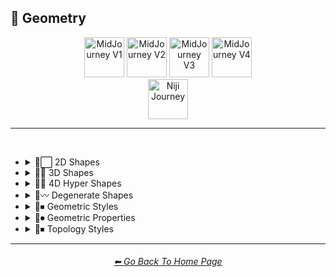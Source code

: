 <h2>💠 Geometry</h2>

<div align="center">

[<img src="/Images/Repo_Parts/Buttons/Version_Buttons/button_version_V1_inactive.webp?raw=true" alt="MidJourney V1" height="64" />](/Pages/MJ_V1/Style_Pages/Sphere/Geometry.md)
[<img src="/Images/Repo_Parts/Buttons/Version_Buttons/button_version_V2_inactive.webp?raw=true" alt="MidJourney V2" height="64" />](/Pages/MJ_V2/Style_Pages/Sphere/Geometry.md)
[<img src="/Images/Repo_Parts/Buttons/Version_Buttons/button_version_V3_inactive.webp?raw=true" alt="MidJourney V3" height="64" />](/Pages/MJ_V3/Style_Pages/Just_The_Style/Geometry.md)
[<img src="/Images/Repo_Parts/Buttons/Version_Buttons/button_version_V4_active.webp?raw=true" alt="MidJourney V4" height="64" />](/Pages/MJ_V4/Style_Pages/Just_The_Style/Geometry.md)
<br>
[<img src="/Images/Repo_Parts/Buttons/Version_Buttons/button_version_niji_inactive_full.webp?raw=true" alt="Niji Journey" height="64" />](/Pages/Niji_Journey/Style_Pages/Geometry.md)


</div>

<hr>
<br>


- <details><summary>💠⬜ 2D Shapes</summary><p><div align="center">

	| 2D Shape |
	| :-: |
	| <img src="/Images/MJ_V4/V4_Alpha_3.5/Midjourney_Styles/2D_Shape.png?raw=true" width="256" /> |
	
	<br>

	| Point | Dot |
	| :-: | :-: |
	| <img src="/Images/MJ_V4/V4_Alpha_3.5/Midjourney_Styles/Point.png?raw=true" width="256" /> | <img src="/Images/MJ_V4/V4_Alpha_3.5/Midjourney_Styles/Dot.png?raw=true" width="256" /> |
	
	<br>
	
	| Line |
	| :-: |
	| <img src="/Images/MJ_V4/V4_Alpha_3.5/Midjourney_Styles/Line.png?raw=true" width="256" /> |
	
	<br>
	
	| Triangle | Square | Pentagon |
	| :-: | :-: | :-: |
	| <img src="/Images/MJ_V4/V4_Alpha_3.5/Midjourney_Styles/Triangle.png?raw=true" width="256" /> | <img src="/Images/MJ_V4/V4_Alpha_3.5/Midjourney_Styles/Square.png?raw=true" width="256" /> | <img src="/Images/MJ_V4/V4_Alpha_3.5/Midjourney_Styles/Pentagon.png?raw=true" width="256" /> |
	
	<br>
	
	| Hexagon | Hexagonal | Heptagon |
	| :-: | :-: | :-: |
	| <img src="/Images/MJ_V4/V4_Alpha_3.5/Midjourney_Styles/Hexagon.png?raw=true" width="256" /> | <img src="/Images/MJ_V4/V4_Alpha_3.5/Midjourney_Styles/Hexagonal.png?raw=true" width="256" /> | <img src="/Images/MJ_V4/V4_Alpha_3.5/Midjourney_Styles/Heptagon.png?raw=true" width="256" /> |

	<br>
	
	| Octagon | Nonagon | Decagon |
	| :-: | :-: | :-: |
	| <img src="/Images/MJ_V4/V4_Alpha_3.5/Midjourney_Styles/Octagon.png?raw=true" width="256" /> | <img src="/Images/MJ_V4/V4_Alpha_3.5/Midjourney_Styles/Nonagon.png?raw=true" width="256" /> | <img src="/Images/MJ_V4/V4_Alpha_3.5/Midjourney_Styles/Decagon.png?raw=true" width="256" /> |
	
	<br>
	
	| Rectangle | Rectangular | Parallelogram |
	| :-: | :-: | :-: |
	| <img src="/Images/MJ_V4/V4_Alpha_3.5/Midjourney_Styles/Rectangle.png?raw=true" width="256" /> | <img src="/Images/MJ_V4/V4_Alpha_3.5/Midjourney_Styles/Rectangular.png?raw=true" width="256" /> | <img src="/Images/MJ_V4/V4_Alpha_3.5/Midjourney_Styles/Parallelogram.png?raw=true" width="256" /> |
	
	<br>
	
	| Rhombus | Star | Heart |
	| :-: | :-: | :-: |
	| <img src="/Images/MJ_V4/V4_Alpha_3.5/Midjourney_Styles/Rhombus.png?raw=true" width="256" /> | <img src="/Images/MJ_V4/V4_Alpha_3.5/Midjourney_Styles/Star.png?raw=true" width="256" /> | <img src="/Images/MJ_V4/V4_Alpha_3.5/Midjourney_Styles/Heart.png?raw=true" width="256" /> |

	<br>
	
	| Spirangle |
	| :-: |
	| <img src="/Images/MJ_V4/V4_Alpha_3.5/Midjourney_Styles/Spirangle.png?raw=true" width="256" /> |

  </div></p></details>


- <details><summary>💠🧊 3D Shapes</summary><p><div align="center">

	| 3D Shape | Orb |
	| :-: | :-: |
	| <img src="/Images/MJ_V4/V4_Alpha_3.5/Midjourney_Styles/3D_Shape.png?raw=true" width="256" /> | <img src="/Images/MJ_V4/V4_Alpha_3.5/Midjourney_Styles/Orb.png?raw=true" width="256" /> |
	
	<br>

	| Cube | Cuboid |
	| :-: | :-: |
	| <img src="/Images/MJ_V4/V4_Alpha_3.5/Midjourney_Styles/Cube.png?raw=true" width="256" /> | <img src="/Images/MJ_V4/V4_Alpha_3.5/Midjourney_Styles/Cuboid.png?raw=true" width="256" /> |
	
	<br>
	
	| Sphere | Cylinder | Torus |
	| :-: | :-: | :-: |
	| <img src="/Images/MJ_V4/V4_Alpha_3.5/Midjourney_Styles/Sphere.png?raw=true" width="256" /> | <img src="/Images/MJ_V4/V4_Alpha_3.5/Midjourney_Styles/Cylinder.png?raw=true" width="256" /> | <img src="/Images/MJ_V4/V4_Alpha_3.5/Midjourney_Styles/Torus.png?raw=true" width="256" /> |
	
	<br>
	
	| Pyramid | Cone |
	| :-: | :-: |
	| <img src="/Images/MJ_V4/V4_Alpha_3.5/Midjourney_Styles/Pyramid.png?raw=true" width="256" /> | <img src="/Images/MJ_V4/V4_Alpha_3.5/Midjourney_Styles/Cone.png?raw=true" width="256" /> |
	
	<br>
	
	| Rectangular Prism | Star Prism | Wedge |
	| :-: | :-: | :-: |
	| <img src="/Images/MJ_V4/V4_Alpha_3.5/Midjourney_Styles/Rectangular_Prism.png?raw=true" width="256" /> | <img src="/Images/MJ_V4/V4_Alpha_3.5/Midjourney_Styles/Star_Prism.png?raw=true" width="256" /> | <img src="/Images/MJ_V4/V4_Alpha_3.5/Midjourney_Styles/Wedge.png?raw=true" width="256" /> |

	<br>
	
	| Zonohedron | Tetrahedron | Octahedron |
	| :-: | :-: | :-: |
	| <img src="/Images/MJ_V4/V4_Alpha_3.5/Midjourney_Styles/Zonohedron.png?raw=true" width="256" /> | <img src="/Images/MJ_V4/V4_Alpha_3.5/Midjourney_Styles/Tetrahedron.png?raw=true" width="256" /> | <img src="/Images/MJ_V4/V4_Alpha_3.5/Midjourney_Styles/Octahedron.png?raw=true" width="256" /> |

	<br>
	
	| Dodecahedron | Icosahedron | Kepler–Poinsot Polyhedra |
	| :-: | :-: | :-: |
	| <img src="/Images/MJ_V4/V4_Alpha_3.5/Midjourney_Styles/Dodecahedron.png?raw=true" width="256" /> | <img src="/Images/MJ_V4/V4_Alpha_3.5/Midjourney_Styles/Icosahedron.png?raw=true" width="256" /> | <img src="/Images/MJ_V4/V4_Alpha_3.5/Midjourney_Styles/Kepler-Poinsot_Polyhedra.png?raw=true" width="256" /> |
	
	<br>
	
	| Cuboctahedron | Rhombicuboctahedron | Icosidodecahedron |
	| :-: | :-: | :-: |
	| <img src="/Images/MJ_V4/V4_Alpha_3.5/Midjourney_Styles/Cuboctahedron.png?raw=true" width="256" /> | <img src="/Images/MJ_V4/V4_Alpha_3.5/Midjourney_Styles/Rhombicuboctahedron.png?raw=true" width="256" /> | <img src="/Images/MJ_V4/V4_Alpha_3.5/Midjourney_Styles/Icosidodecahedron.png?raw=true" width="256" /> |

	<br>
	
	| Rhombicosidodecahedron | Trapezohedron |
	| :-: | :-: |
	| <img src="/Images/MJ_V4/V4_Alpha_3.5/Midjourney_Styles/Rhombicosidodecahedron.png?raw=true" width="256" /> | <img src="/Images/MJ_V4/V4_Alpha_3.5/Midjourney_Styles/Trapezohedron.png?raw=true" width="256" /> |
	
	<br>
	
	| Cupola | Anticupola | Hypercupolae |
	| :-: | :-: | :-: |
	| <img src="/Images/MJ_V4/V4_Alpha_3.5/Midjourney_Styles/Cupola.png?raw=true" width="256" /> | <img src="/Images/MJ_V4/V4_Alpha_3.5/Midjourney_Styles/Anticupola.png?raw=true" width="256" /> | <img src="/Images/MJ_V4/V4_Alpha_3.5/Midjourney_Styles/Hypercupolae.png?raw=true" width="256" /> |

	<br>
	
	| Bicupola | Frustum | Bifrustum |
	| :-: | :-: | :-: |
	| <img src="/Images/MJ_V4/V4_Alpha_3.5/Midjourney_Styles/Bicupola.png?raw=true" width="256" /> | <img src="/Images/MJ_V4/V4_Alpha_3.5/Midjourney_Styles/Frustum.png?raw=true" width="256" /> | <img src="/Images/MJ_V4/V4_Alpha_3.5/Midjourney_Styles/Bifrustum.png?raw=true" width="256" /> |
	
	<br>
	
	| Rotunda | Birotunda | Prismatoid |
	| :-: | :-: | :-: |
	| <img src="/Images/MJ_V4/V4_Alpha_3.5/Midjourney_Styles/Rotunda.png?raw=true" width="256" /> | <img src="/Images/MJ_V4/V4_Alpha_3.5/Midjourney_Styles/Birotunda.png?raw=true" width="256" /> | <img src="/Images/MJ_V4/V4_Alpha_3.5/Midjourney_Styles/Prismatoid.png?raw=true" width="256" /> |
	
	<br>
	
	| Scutoid | Bipyramid | Star Bipyramid |
	| :-: | :-: | :-: |
	| <img src="/Images/MJ_V4/V4_Alpha_3.5/Midjourney_Styles/Scutoid.png?raw=true" width="256" /> | <img src="/Images/MJ_V4/V4_Alpha_3.5/Midjourney_Styles/Bipyramid.png?raw=true" width="256" /> | <img src="/Images/MJ_V4/V4_Alpha_3.5/Midjourney_Styles/Star_Bipyramid.png?raw=true" width="256" /> |

	<br>
	
	| Antiprism | Anti-Prism |
	| :-: | :-: |
	| <img src="/Images/MJ_V4/V4_Alpha_3.5/Midjourney_Styles/Antiprism.png?raw=true" width="256" /> | <img src="/Images/MJ_V4/V4_Alpha_3.5/Midjourney_Styles/Anti-Prism.png?raw=true" width="256" /> |
	
	<br>
	
	| Trapezohedra | Star Trapezohedron | Spherical Polyhedron |
	| :-: | :-: | :-: |
	| <img src="/Images/MJ_V4/V4_Alpha_3.5/Midjourney_Styles/Trapezohedra.png?raw=true" width="256" /> | <img src="/Images/MJ_V4/V4_Alpha_3.5/Midjourney_Styles/Star_Trapezohedron.png?raw=true" width="256" /> | <img src="/Images/MJ_V4/V4_Alpha_3.5/Midjourney_Styles/Spherical_Polyhedron.png?raw=true" width="256" /> |
	
	<br>
	
	| Mobius Strip | Hexaflexagon | Miura Fold |
	| :-: | :-: | :-: |
	| <img src="/Images/MJ_V4/V4_Alpha_3.5/Midjourney_Styles/Mobius_Strip.png?raw=true" width="256" /> | <img src="/Images/MJ_V4/V4_Alpha_3.5/Midjourney_Styles/Hexaflexagon.png?raw=true" width="256" /> | <img src="/Images/MJ_V4/V4_Alpha_3.5/Midjourney_Styles/Miura_Fold.png?raw=true" width="256" /> |

  </div></p></details>


- <details><summary>💠🔲 4D Hyper Shapes</summary><p><div align="center">

	| 4D Shape | Hyper Shape | 4D Hyper Shape |
	| :-: | :-: | :-: |
	| <img src="/Images/MJ_V4/V4_Alpha_3.5/Midjourney_Styles/4D_Shape.png?raw=true" width="256" /> | <img src="/Images/MJ_V4/V4_Alpha_3.5/Midjourney_Styles/Hyper_Shape.png?raw=true" width="256" /> | <img src="/Images/MJ_V4/V4_Alpha_3.5/Midjourney_Styles/4D_Hyper_Shape.png?raw=true" width="256" /> |
	
	<br>

	| Hyperplane | Hypersurface |
	| :-: | :-: |
	| <img src="/Images/MJ_V4/V4_Alpha_3.5/Midjourney_Styles/Hyperplane.png?raw=true" width="256" /> | <img src="/Images/MJ_V4/V4_Alpha_3.5/Midjourney_Styles/Hypersurface.png?raw=true" width="256" /> |

	<br>

	| Hypercube | Tesseract | Hyperprism |
	| :-: | :-: | :-: |
	| <img src="/Images/MJ_V4/V4_Alpha_3.5/Midjourney_Styles/Hypercube.png?raw=true" width="256" /> | <img src="/Images/MJ_V4/V4_Alpha_3.5/Midjourney_Styles/Tesseract.png?raw=true" width="256" /> | <img src="/Images/MJ_V4/V4_Alpha_3.5/Midjourney_Styles/Hyperprism.png?raw=true" width="256" /> |
	
	<br>
	
	| Hypersphere | Hypercylinder | Hypertorus |
	| :-: | :-: | :-: |
	| <img src="/Images/MJ_V4/V4_Alpha_3.5/Midjourney_Styles/Hypersphere.png?raw=true" width="256" /> | <img src="/Images/MJ_V4/V4_Alpha_3.5/Midjourney_Styles/Hypercylinder.png?raw=true" width="256" /> | <img src="/Images/MJ_V4/V4_Alpha_3.5/Midjourney_Styles/Hypertorus.png?raw=true" width="256" /> |
	
	<br>
	
	| Hyperpyramid | Hypercone | Klein Bottle |
	| :-: | :-: | :-: |
	| <img src="/Images/MJ_V4/V4_Alpha_3.5/Midjourney_Styles/Hyperpyramid.png?raw=true" width="256" /> | <img src="/Images/MJ_V4/V4_Alpha_3.5/Midjourney_Styles/Hypercone.png?raw=true" width="256" /> | <img src="/Images/MJ_V4/V4_Alpha_3.5/Midjourney_Styles/Klein_Bottle.png?raw=true" width="256" /> |
	
	<br>
	
	| Hyperzonohedron | Hypertetrahedron | Hyperoctahedron |
	| :-: | :-: | :-: |
	| <img src="/Images/MJ_V4/V4_Alpha_3.5/Midjourney_Styles/Hyperzonohedron.png?raw=true" width="256" /> | <img src="/Images/MJ_V4/V4_Alpha_3.5/Midjourney_Styles/Hypertetrahedron.png?raw=true" width="256" /> | <img src="/Images/MJ_V4/V4_Alpha_3.5/Midjourney_Styles/Hyperoctahedron.png?raw=true" width="256" /> |

	<br>
	
	| Hyperdodecahedron | Hypericosahedron | Flexible Polyhedron |
	| :-: | :-: | :-: |
	| <img src="/Images/MJ_V4/V4_Alpha_3.5/Midjourney_Styles/Hyperdodecahedron.png?raw=true" width="256" /> | <img src="/Images/MJ_V4/V4_Alpha_3.5/Midjourney_Styles/Hypericosahedron.png?raw=true" width="256" /> | <img src="/Images/MJ_V4/V4_Alpha_3.5/Midjourney_Styles/Flexible_Polyhedron.png?raw=true" width="256" /> |

  </div></p></details>


- <details><summary>💠〰 Degenerate Shapes</summary><p><div align="center">

	| Monogon | Digon |
	| :-: | :-: |
	| <img src="/Images/MJ_V4/V4_Alpha_3.5/Midjourney_Styles/Monogon.png?raw=true" width="256" /> | <img src="/Images/MJ_V4/V4_Alpha_3.5/Midjourney_Styles/Digon.png?raw=true" width="256" /> |

  </div></p></details>


- <details><summary>💠⏹ Geometric Styles</summary><p><div align="center">

	| Geometry | Geometric | Islamic Geometric Patterns |
	| :-: | :-: | :-: |
	| <img src="/Images/MJ_V4/V4_Alpha_3.5/Midjourney_Styles/Geometry.png?raw=true" width="256" /> | <img src="/Images/MJ_V4/V4_Alpha_3.5/Midjourney_Styles/Geometric.png?raw=true" width="256" /> | <img src="/Images/MJ_V4/V4_Alpha_3.5/Midjourney_Styles/Islamic_Geometric_Patterns.png?raw=true" width="256" /> |

	<br>

	| Non-Euclidian |
	| :-: |
	| <img src="/Images/MJ_V4/V4_Alpha_3.5/Midjourney_Styles/Non-Euclidian.png?raw=true" width="256" /> |
	
	<br>
	
	| Poly | Polygon | Polygonal |
	| :-: | :-: | :-: |
	| <img src="/Images/MJ_V4/V4_Alpha_3.5/Midjourney_Styles/Poly.png?raw=true" width="256" /> | <img src="/Images/MJ_V4/V4_Alpha_3.5/Midjourney_Styles/Polygon.png?raw=true" width="256" /> | <img src="/Images/MJ_V4/V4_Alpha_3.5/Midjourney_Styles/Polygonal.png?raw=true" width="256" /> |
	
	<br>
	
	| Polyhedron | Polyhedral |
	| :-: | :-: |
	| <img src="/Images/MJ_V4/V4_Alpha_3.5/Midjourney_Styles/Polyhedron.png?raw=true" width="256" /> | <img src="/Images/MJ_V4/V4_Alpha_3.5/Midjourney_Styles/Polyhedral.png?raw=true" width="256" /> |
	
	<br>
	
	| Platonic Solids | Archimedean Solids | Catalan Solids |
	| :-: | :-: | :-: |
	| <img src="/Images/MJ_V4/V4_Alpha_3.5/Midjourney_Styles/Platonic_Solids.png?raw=true" width="256" /> | <img src="/Images/MJ_V4/V4_Alpha_3.5/Midjourney_Styles/Archimedean_Solids.png?raw=true" width="256" /> | <img src="/Images/MJ_V4/V4_Alpha_3.5/Midjourney_Styles/Catalan_Solids.png?raw=true" width="256" /> |

  </div></p></details>


- <details><summary>💠⏺ Geometric Properties</summary><p><div align="center">

	| Vertex | Edge | Surface |
	| :-: | :-: | :-: |
	| <img src="/Images/MJ_V4/V4_Alpha_3.5/Midjourney_Styles/Vertex.png?raw=true" width="256" /> | <img src="/Images/MJ_V4/V4_Alpha_3.5/Midjourney_Styles/Edge.png?raw=true" width="256" /> | <img src="/Images/MJ_V4/V4_Alpha_3.5/Midjourney_Styles/Surface.png?raw=true" width="256" /> |
	
	<br>
	
	| Interior | Exterior | Anterior |
	| :-: | :-: | :-: |
	| <img src="/Images/MJ_V4/V4_Alpha_3.5/Midjourney_Styles/Interior.png?raw=true" width="256" /> | <img src="/Images/MJ_V4/V4_Alpha_3.5/Midjourney_Styles/Exterior.png?raw=true" width="256" /> | <img src="/Images/MJ_V4/V4_Alpha_3.5/Midjourney_Styles/Anterior.png?raw=true" width="256" /> |
	
	<br>
	
	| Convex | Concave |
	| :-: | :-: |
	| <img src="/Images/MJ_V4/V4_Alpha_3.5/Midjourney_Styles/Convex.png?raw=true" width="256" /> | <img src="/Images/MJ_V4/V4_Alpha_3.5/Midjourney_Styles/Concave.png?raw=true" width="256" /> |
	
	<br>

	| Symmetry | Symmetric | Asymmetric |
	| :-: | :-: | :-: |
	| <img src="/Images/MJ_V4/V4_Alpha_3.5/Midjourney_Styles/Symmetry.png?raw=true" width="256" /> | <img src="/Images/MJ_V4/V4_Alpha_3.5/Midjourney_Styles/Symmetric.png?raw=true" width="256" /> | <img src="/Images/MJ_V4/V4_Alpha_3.5/Midjourney_Styles/Asymmetric.png?raw=true" width="256" /> |

	<br>

	| Equiangular | Equilateral | Cyclic |
	| :-: | :-: | :-: |
	| <img src="/Images/MJ_V4/V4_Alpha_3.5/Midjourney_Styles/Equiangular.png?raw=true" width="256" /> | <img src="/Images/MJ_V4/V4_Alpha_3.5/Midjourney_Styles/Equilateral.png?raw=true" width="256" /> | <img src="/Images/MJ_V4/V4_Alpha_3.5/Midjourney_Styles/Cyclic.png?raw=true" width="256" /> |

	| Tangential | Rectilinear | Traverse |
	| :-: | :-: | :-: |
	| <img src="/Images/MJ_V4/V4_Alpha_3.5/Midjourney_Styles/Tangential.png?raw=true" width="256" /> | <img src="/Images/MJ_V4/V4_Alpha_3.5/Midjourney_Styles/Rectilinear.png?raw=true" width="256" /> | <img src="/Images/MJ_V4/V4_Alpha_3.5/Midjourney_Styles/Traverse.png?raw=true" width="256" /> |
	
	<br>
	
	| Quasi | Quasi-Regular |
	| :-: | :-: |
	| <img src="/Images/MJ_V4/V4_Alpha_3.5/Midjourney_Styles/Quasi.png?raw=true" width="256" /> | <img src="/Images/MJ_V4/V4_Alpha_3.5/Midjourney_Styles/Quasi-Regular.png?raw=true" width="256" /> |
	
	<br>
	
	| Isogonal | Isotoxal | Isohedral |
	| :-: | :-: | :-: |
	| <img src="/Images/MJ_V4/V4_Alpha_3.5/Midjourney_Styles/Isogonal.png?raw=true" width="256" /> | <img src="/Images/MJ_V4/V4_Alpha_3.5/Midjourney_Styles/Isotoxal.png?raw=true" width="256" /> | <img src="/Images/MJ_V4/V4_Alpha_3.5/Midjourney_Styles/Isohedral.png?raw=true" width="256" /> |

	<br>
	
	| Stellation | Ehrhart Polynomial | Ideal Polyhedron |
	| :-: | :-: | :-: |
	| <img src="/Images/MJ_V4/V4_Alpha_3.5/Midjourney_Styles/Stellation.png?raw=true" width="256" /> | <img src="/Images/MJ_V4/V4_Alpha_3.5/Midjourney_Styles/Ehrhart_Polynomial.png?raw=true" width="256" /> | <img src="/Images/MJ_V4/V4_Alpha_3.5/Midjourney_Styles/Ideal_Polyhedron.png?raw=true" width="256" /> |
	
	<br>
	
	| Polytope |
	| :-: |
	| <img src="/Images/MJ_V4/V4_Alpha_3.5/Midjourney_Styles/Polytope.png?raw=true" width="256" /> |

  </div></p></details>


- <details><summary>💠⏹ Topology Styles</summary><p><div align="center">

	| Topology | Topological |
	| :-: | :-: |
	| <img src="/Images/MJ_V4/V4_Alpha_3.5/Midjourney_Styles/Topology.png?raw=true" width="256" /> | <img src="/Images/MJ_V4/V4_Alpha_3.5/Midjourney_Styles/Topological.png?raw=true" width="256" /> |

  </div></p></details>


<hr><!--------------->
<div align="center">
<h6><a href="https://github.com/willwulfken/MidJourney-Styles-and-Keywords-Reference/blob/main/README.md">⬅ Go Back To Home Page</a></h6>
</div>